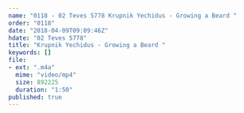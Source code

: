 ```yaml
---
name: "0118 - 02 Teves 5778 Krupnik Yechidus - Growing a Beard "
order: "0118"
date: "2018-04-09T09:09:46Z"
hdate: "02 Teves 5778"
title: "Krupnik Yechidus - Growing a Beard "
keywords: []
file:
- ext: ".m4a"
  mime: "video/mp4"
  size: 892225
  duration: "1:50"
published: true
---
```


